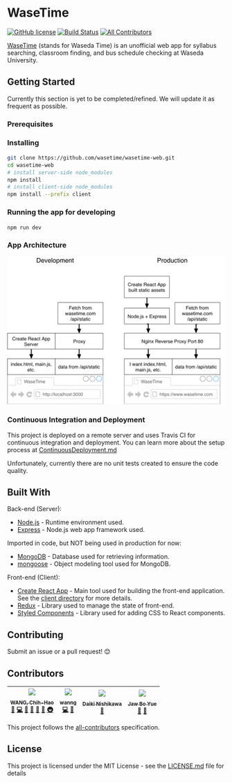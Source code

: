 # WaseTime

[![GitHub license](https://img.shields.io/badge/license-MIT-blue.svg)](https://github.com/wasetime/wasetime-web/blob/master/LICENSE.md) [![Build Status](https://travis-ci.org/wasetime/wasetime-web.svg?branch=master)](https://travis-ci.org/wasetime/wasetime-web) [![All Contributors](https://img.shields.io/badge/all_contributors-4-orange.svg?style=flat-square)](#contributors)

[WaseTime](https://wasetime.com) (stands for Waseda Time) is an unofficial web app for syllabus searching, classroom finding, and bus schedule checking at Waseda University.

## Getting Started

Currently this section is yet to be completed/refined. We will update it as frequent as possible.

### Prerequisites

### Installing

```bash
git clone https://github.com/wasetime/wasetime-web.git
cd wasetime-web
# install server-side node_modules
npm install
# install client-side node_modules
npm install --prefix client
```

### Running the app for developing

```bash
npm run dev
```

### App Architecture

![App Architecture](/docs/images/AppArchitecture.png)

### Continuous Integration and Deployment

This project is deployed on a remote server and uses Travis CI for continuous integration and deployment. You can learn more about the setup process at [ContinuousDeployment.md](docs/ContinuousDeployment.md)

Unfortunately, currently there are no unit tests
created to ensure the code quality.

## Built With

Back-end (Server):

* [Node.js](https://nodejs.org/) - Runtime environment used.
* [Express](http://expressjs.com/) - Node.js web app framework used.

Imported in code, but NOT being used in production for now:

* [MongoDB](https://www.mongodb.com/) - Database used for retrieving information.
* [mongoose](http://mongoosejs.com/) - Object modeling tool used for MongoDB.

Front-end (Client):

* [Create React App](https://github.com/facebook/create-react-app) - Main tool used for building the front-end application. See the [client directory](client/) for more details.
* [Redux](https://redux.js.org) - Library used to manage the state of front-end.
* [Styled Components](https://www.styled-components.com) - Library used for adding CSS to React components.

## Contributing

Submit an issue or a pull request! :blush:

## Contributors

<!-- ALL-CONTRIBUTORS-LIST:START - Do not remove or modify this section -->

<!-- prettier-ignore -->
| [<img src="https://avatars0.githubusercontent.com/u/30998659?v=4" width="100px;"/><br /><sub><b>WANG, Chih-Hao</b></sub>](http://www.oscarwang114.me)<br />[🐛](https://github.com/wasetime/wasetime-web/issues?q=author%3AOscarWang114 "Bug reports") [💻](https://github.com/wasetime/wasetime-web/commits?author=OscarWang114 "Code") [🎨](#design-OscarWang114 "Design") [📖](https://github.com/wasetime/wasetime-web/commits?author=OscarWang114 "Documentation") [🤔](#ideas-OscarWang114 "Ideas, Planning, & Feedback") [👀](#review-OscarWang114 "Reviewed Pull Requests") [🚇](#infra-OscarWang114 "Infrastructure (Hosting, Build-Tools, etc)") | [<img src="https://avatars0.githubusercontent.com/u/32323900?v=4" width="100px;"/><br /><sub><b>wanng</b></sub>](https://github.com/wanng-ide)<br />[💻](https://github.com/wasetime/wasetime-web/commits?author=wanng-ide "Code") [🤔](#ideas-wanng-ide "Ideas, Planning, & Feedback") | [<img src="https://avatars3.githubusercontent.com/u/17228098?v=4" width="100px;"/><br /><sub><b>Daiki Nishikawa</b></sub>](https://github.com/nd-02110114)<br />[🤔](#ideas-nd-02110114 "Ideas, Planning, & Feedback") | [<img src="https://graph.facebook.com/100000406482926/picture?type=large" width="100px;"/><br /><sub><b>Jaw Bo Yue</b></sub>](https://www.facebook.com/JawBoYue)<br />[🎨](#design "Design") [🤔](#ideas "Ideas, Planning, & Feedback") |
| :---: | :---: | :---: | :---: |

<!-- ALL-CONTRIBUTORS-LIST:END -->

This project follows the [all-contributors](https://github.com/kentcdodds/all-contributors) specification.

## License

This project is licensed under the MIT License - see the [LICENSE.md](LICENSE.md) file for details
